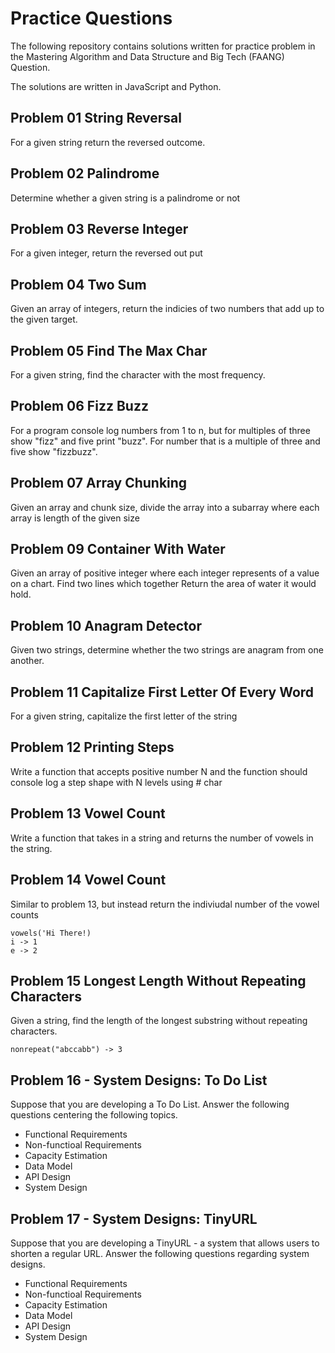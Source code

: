 # Practice Questions

The following repository contains solutions written for practice problem in the Mastering Algorithm and Data Structure and Big Tech (FAANG) Question. <br/>

The solutions are written in JavaScript and Python.

## Problem 01 String Reversal

For a given string return the reversed outcome.

## Problem 02 Palindrome

Determine whether a given string is a palindrome or not

## Problem 03 Reverse Integer

For a given integer, return the reversed out put

## Problem 04 Two Sum

Given an array of integers, return the indicies of two numbers that add up to the given target.

## Problem 05 Find The Max Char

For a given string, find the character with the most frequency.

## Problem 06 Fizz Buzz

For a program console log numbers from 1 to n, but for multiples of three show "fizz" and five print "buzz". For number that is a multiple of three and five show "fizzbuzz".

## Problem 07 Array Chunking

Given an array and chunk size, divide the array into a subarray where each array is length of the given size

## Problem 09 Container With Water

Given an array of positive integer where each integer represents of a value on a chart. Find two lines which together
Return the area of water it would hold.

## Problem 10 Anagram Detector

Given two strings, determine whether the two strings are anagram from one another.

## Problem 11 Capitalize First Letter Of Every Word

For a given string, capitalize the first letter of the string

## Problem 12 Printing Steps

Write a function that accepts positive number N and the function should console log a step shape with N levels using # char

## Problem 13 Vowel Count

Write a function that takes in a string and returns the number of vowels in the string.

## Problem 14 Vowel Count

Similar to problem 13, but instead return the indiviudal number of the vowel counts

```
vowels('Hi There!)
i -> 1
e -> 2
```

## Problem 15 Longest Length Without Repeating Characters

Given a string, find the length of the longest substring without repeating characters.

```
nonrepeat("abccabb") -> 3
```

## Problem 16 - System Designs: To Do List

Suppose that you are developing a To Do List. Answer the following questions centering the following topics.

- Functional Requirements
- Non-functioal Requirements
- Capacity Estimation
- Data Model
- API Design
- System Design

## Problem 17 - System Designs: TinyURL

Suppose that you are developing a TinyURL - a system that allows users to shorten a regular URL. Answer the following questions regarding system designs.

- Functional Requirements
- Non-functioal Requirements
- Capacity Estimation
- Data Model
- API Design
- System Design
